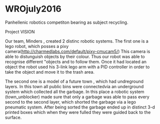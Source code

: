 # WROjuly2016
Panhellenic robotics competiton bearing as subject recycling.

Project VISION

Our team, Minders , created 2 distinc robotic systems. 
  The first one is a lego robot, which posses a pixy camera(http://charmedlabs.com/default/pixy-cmucam5/)
This camera is able to distunguish objects by their colour. Thus our robot was able to recognise different "objects and to follow them.
Once it had located an object the robot used his 3-link lego arm with a PID controller in order to take the object and move it to the 
trash area.

  The second one is a model of a future town , which had undreground layers. In this town all public bins were connectedvia an underground system 
  which collected all the garbage. In this place a robotic system (town_unblocker) made sure that only a garbage was able to pass every
  second to the second layer, which shorted the garbage via a lego pneumatic system. After being sorted the garbage ended up in distinct
  3-d printed boxes which when they were fulled they were guided back to the surface.
